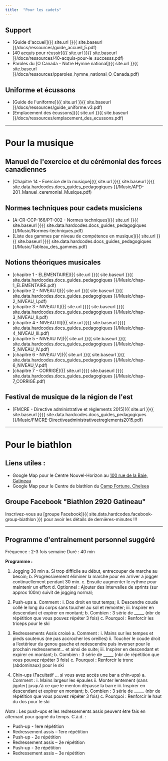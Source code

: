 ```yaml
---
title:  "Pour les cadets"  
---
```


## Support

- [Guide d'accueil]({{ site.url }}{{ site.baseurl }}/docs/ressources/guide_accueil_5.pdf)
- [40 acquis pour réussir]({{ site.url }}{{ site.baseurl }}/docs/ressources/40-acquis-pour-le_successs.pdf)
- Paroles du [O Canada - Notre Hymne national]({{ site.url }}{{ site.baseurl }}/docs/ressources/pparoles_hymne_national_O_Canada.pdf)

## Uniforme et écussons

- [Guide de l'uniforme]({{ site.url }}{{ site.baseurl }}/docs/ressources/guide_uniforme.v3.pdf)
- [Emplacement des écussons]({{ site.url }}{{ site.baseurl }}/docs/ressources/emplacement_des_ecussons.pdf)


----

# Pour la musique


## Manuel de l'exercice et du cérémonial des forces canadiennes

* [Chapitre 14 - Exercice de la musique]({{ site.url }}{{ site.baseurl }}{{ site.data.hardcodes.docs_guides_pedagogiques }}/Music/APD-201_Manuel_ceremonial_Musique.pdf)

## Normes techniques pour cadets musiciens

* [A-CR-CCP-166/PT-002 - Normes techniques]({{ site.url }}{{ site.baseurl }}{{ site.data.hardcodes.docs_guides_pedagogiques }}/Music/Normes-techniques.pdf)
* [Liste des gammes par niveau de compétence en musique]({{ site.url }}{{ site.baseurl }}{{ site.data.hardcodes.docs_guides_pedagogiques }}/Music/Tableau_des_gammes.pdf)

## Notions théoriques musicales

* [chapitre 1 - ELEMENTAIRE]({{ site.url }}{{ site.baseurl }}{{ site.data.hardcodes.docs_guides_pedagogiques }}/Music/chap-1_ELEMENTAIRE.pdf)
* [chapitre 2 - NIVEAU I]({{ site.url }}{{ site.baseurl }}{{ site.data.hardcodes.docs_guides_pedagogiques }}/Music/chap-2_NIVEAU_I.pdf)
* [chapitre 3 - NIVEAU II]({{ site.url }}{{ site.baseurl }}{{ site.data.hardcodes.docs_guides_pedagogiques }}/Music/chap-3_NIVEAU_II.pdf)
* [chapitre 4 - NIVEAU III]({{ site.url }}{{ site.baseurl }}{{ site.data.hardcodes.docs_guides_pedagogiques }}/Music/chap-4_NIVEAU_III.pdf)
* [chapitre 5 - NIVEAU IV]({{ site.url }}{{ site.baseurl }}{{ site.data.hardcodes.docs_guides_pedagogiques }}/Music/chap-5_NIVEAU_IV.pdf)
* [chapitre 6 - NIVEAU V]({{ site.url }}{{ site.baseurl }}{{ site.data.hardcodes.docs_guides_pedagogiques }}/Music/chap-6_NIVEAU_V.pdf)
* [chapitre 7 - CORRIGÉ]({{ site.url }}{{ site.baseurl }}{{ site.data.hardcodes.docs_guides_pedagogiques }}/Music/chap-7_CORRIGÉ.pdf)

## Festival de musique de la région de l'est

* [FMCRE - Directive administrative et réglements 2015]({{ site.url }}{{ site.baseurl }}{{ site.data.hardcodes.docs_guides_pedagogiques }}/Music/FMCRE-Directiveadministrativeetreglements2015.pdf)

----

# Pour le biathlon


## Liens utiles :

- Google Map pour le Centre Nouvel-Horizon au [100 rue de la Baie, Gatineau](https://maps.google.com/maps?sll=45.4612739,-75.6957445&sspn=0.0057793,0.0109864&q=100+Rue+de+la+Baie,+Gatineau,+QC+J8T+3H7,+Canada&output=classic&dg=ntvb)
- Google Map pour le Centre de biathlon du [Camp Fortune, Chelsea](https://maps.google.com/maps?ll=45.5074825,-75.8563903&z=16&cid=1240015319426570797&q=Camp+Fortune+Biathlon+Range&output=classic&dg=ntv)


## Groupe Facebook "Biathlon 2920 Gatineau"

Inscrivez-vous au [groupe Facebook]({{ site.data.hardcodes.facebook-group-biathlon }}) pour avoir les détails de dernières-minutes !!!

---

## Programme d'entrainement personnel suggéré

Fréquence : 2-3 fois semaine 
Duré : 40 min

**Programme :**

1. Jogging 30 min
  a. Si trop difficile au début, entrecouper de marche au besoin;
  b. Progressivement éliminer la marche pour en arriver a jogger continuellement pendant 30 min.
  c. Ensuite augmenter le rythme pour maintenir un effort
  d. Optionnel : Ajouter des intervalles de sprints (sur approx 100m) suivit de jogging normal;

2. Push-ups
  a. Comment :
    i. Dos droit en tout temps;
    ii. Descendre coude collé le long du corps sans toucher au sol et remonter;
    iii. Inspirer en descendant et expirer en montant;
  b. Combien : 3 série de _____ (nbr de répétition que vous pouvez répéter 3 fois)
  c. Pourquoi : Renforcir les triceps pour le ski

3. Redressements Assis croisé
  a. Comment :
    i. Mains sur les tempes et pieds soutenus (ne pas accrocher les oreilles)
    ii. Toucher le coude droit a l’extérieur du genou gauche et redescendre puis inverser pour le prochain redressement... et ainsi de suite;
    iii. Inspirer en descendant et expirer en montant;
  b. Combien : 3 série de _____ (nbr de répétition que vous pouvez répéter 3 fois)
  c. Pourquoi : Renforcir le tronc (abdominaux) pour le ski

4. Chin-ups (Facultatif ... si vous avez accès une bar a chin-ups)
  a. Comment :
    i. Mains largeur les épaules
    ii. Monter lentement (sans jigoter) jusqu'à ce que le menton dépasse la barre
    iii. Inspirer en descendant et expirer en montant;
  b. Combien : 3 série de _____ (nbr de répétition que vous pouvez répéter 3 fois)
  c. Pourquoi : Renforcir le haut du dos pour le ski


*Note* : Les push-ups et les redressements assis peuvent être fais en alternant pour gagné du temps. C.à.d. :
- Push-up - 1ere répétition
- Redressement assis – 1ere répétition
- Push-up - 2e répétition
- Redressement assis – 2e répétition
- Push-up - 3e répétition
- Redressement assis – 3e répétition


